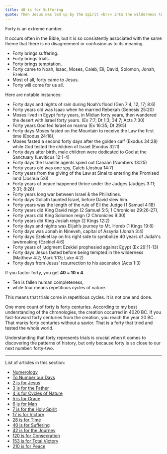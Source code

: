 ```yaml
---
title: 40 is for Suffering
quote: Then Jesus was led up by the Spirit <br/> into the wilderness to be tempted <br/> by the devil. And after fasting<br/>forty days and forty nights, <br/> he was hungry. - Matthew 4:1-2
---
```

Forty is an extreme number. 

It occurs often in the Bible, but it is so consistently associated with the same theme 
that there is no disagreement or confusion as to its meaning. 

  - Forty brings suffering. 
  - Forty brings trials. 
  - Forty brings temptation. 
  - Forty came to Noah, Isaac, Moses, Caleb, Eli, David, Solomon, Jonah, Ezekiel.
  - Most of all, forty came to Jesus. 
  - Forty will come for us all. 
  
Here are notable instances:

  - Forty days and nights of rain during Noah’s flood (Gen 7:4, 12, 17; 8:6)
  - Forty years old was Isaac when he married Rebekah (Genesis 25:20)
  - Moses lived in Egypt forty years, in Midian forty years, then wandered the desert with Israel forty years. (Ex 7:7; Dt 1:3; 34:7; Acts 7:30)
  - Forty years God fed Israel on manna (Ex 16:35; Dt 29:5)
  - Forty days Moses fasted on the Mountain to receive the Law the first time (Exodus 24:18), 
  - Moses fasted a second forty days after the golden calf (Exodus 34:28) while God tested the children of Israel (Exodus 32:1)
  - Forty days after birth, male children were dedicated to God at the Sanctuary (Leviticus 12:1-4)
  - Forty days the Israelite agents spied out Canaan (Numbers 13:25)
  - Forty years old was one spy, Caleb (Joshua 14:7)
  - Forty years from the giving of the Law at Sinai to entering the Promised land (Joshua 5:6)
  - Forty years of peace happened thrice under the Judges (Judges 3:11; 5:31; 8:28)
  - Forty years long war between Israel & the Philistines.
  - Forty days Goliath taunted Israel, before David slew him.
  - Forty years was the length of the rule of Eli the Judge (1 Samuel 4:18)
  - Forty years did King David reign (2 Samuel 5:5; 1 Chronicles 29:26-27), 
  - Forty years did King Solomon reign (2 Chronicles 9:30)
  - Forty years did King Josiah reign (2 Kings 12:2)
  - Forty days and nights was Elijah’s journey to Mt. Horeb (1 Kings 19:8)
  - Forty days was Jonah in Nineveh, capital of Assyria (Jonah 3:4)
  - Forty days Ezekiel lay on his right side to symbolize 40 years of Judah's lawbreaking (Ezekiel 4:6)
  - Forty years of judgment Ezekiel prophesied against Egypt (Ex 29:11-13)
  - Forty days Jesus fasted before being tempted in the wilderness (Matthew 4:2; Mark 1:13; Luke 4:2)
  - Forty days from Jesus’ resurrection to his ascension (Acts 1:3)

If you factor forty, you get **40 = 10 x 4**. 

  - Ten is fallen human completeness, 
  - while four means repetitious cycles of nature. 
  
This means that trials come in repetitious cycles. It is not one and done. 

One more count of forty is forty centuries. According to my best understanding of the chronologies,
the creation occurred in 4020 BC. If you fast-forward forty centuries from the creation, 
you reach the year 20 BC. That marks forty centuries without a savior. That is a forty that tried and
tested the whole world.

Understanding that forty represents trials is crucial when it comes to discovering the patterns of history, 
but only because forty is so close to our next number: forty-two.

<hr/>

List of articles in this section:

  - [Numerology](./numerology.html)
  - [To Number our Days](./to-number-our-days.html)
  - [2 is for Jesus](./2-is-for-jesus.html)
  - [3 is for the Father](./3-is-for-the-father.html)
  - [4 is for Cycles of Nature](./4-is-for-cycles-of-nature.html)
  - [5 is for Grace](./5-is-for-grace.html)
  - [6 is for Man](./6-is-for-man.html)
  - [7 is for the Holy Spirit](./7-is-for-the-holy-spirit.html)
  - [17 is for Victory](./17-is-for-victory.html)
  - [28 is for Time](./28-is-for-time.html)
  - [40 is for Suffering](./40-is-for-suffering.html)
  - [42 is for the Journey](./42-is-for-the-journey.html)
  - [120 is for Consecration](./120-is-for-consecration.html)
  - [153 is for Total Victory](./153-is-for-total-victory.html)
  - [210 is for Peace](./210-is-for-peace.html)

